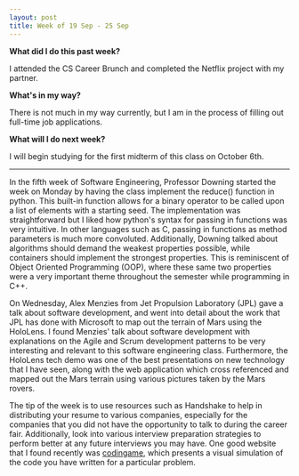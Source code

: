 ```yaml
---
layout: post
title: Week of 19 Sep - 25 Sep
---
```

<b>What did I do this past week?</b><br>
<p>I attended the CS Career Brunch and completed the Netflix project with my partner.</p>
<b>What's in my way?</b><br>
<p>There is not much in my way currently, but I am in the process of filling out full-time job applications.</p>
<b>What will I do next week?</b><br>
<p>I will begin studying for the first midterm of this class on October 6th.</p>
<hr>
<p class="indented">In the fifth week of Software Engineering, Professor Downing started the week on Monday by having the class implement the reduce() function in python. This built-in function allows for a binary operator to be called upon a list of elements with a starting seed. The implementation was straightforward but I liked how python's syntax for passing in functions was very intuitive. In other languages such as C, passing in functions as method parameters is much more convoluted. Additionally, Downing talked about algorithms should demand the weakest properties possible, while containers should implement the strongest properties. This is reminiscent of Object Oriented Programming (OOP), where these same two properties were a very important theme throughout the semester while programming in C++.</p><!--more-->
<p class="indented">On Wednesday, Alex Menzies from Jet Propulsion Laboratory (JPL) gave a talk about software development, and went into detail about the work that JPL has done with Microsoft to map out the terrain of Mars using the HoloLens. I found Menzies' talk about software development with explanations on the Agile and Scrum development patterns to be very interesting and relevant to this software engineering class. Furthermore, the HoloLens tech demo was one of the best presentations on new technology that I have seen, along with the web application which cross referenced and mapped out the Mars terrain using various pictures taken by the Mars rovers.</p>
<p class="indented">The tip of the week is to use resources such as Handshake to help in distributing your resume to various companies, especially for the companies that you did not have the opportunity to talk to during the career fair. Additionally, look into various interview preparation strategies to perform better at any future interviews you may have. One good website that I found recently was <a href="https://www.codingame.com/">codingame</a>, which presents a visual simulation of the code you have written for a particular problem.</p>
